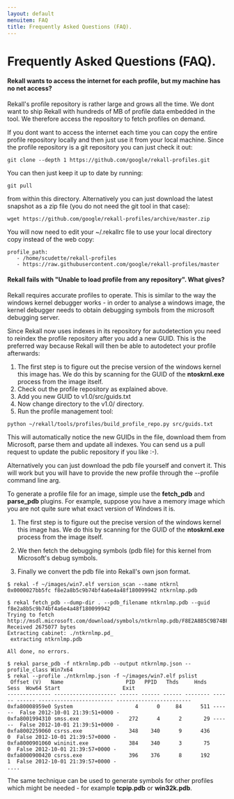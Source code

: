 ```yaml
---
layout: default
menuitem: FAQ
title: Frequently Asked Questions (FAQ).
---
```


# Frequently Asked Questions (FAQ).

<div id="repository"></div>

#### Rekall wants to access the internet for each profile, but my machine has no net access?

Rekall's profile repository is rather large and grows all the time. We dont want
to ship Rekall with hundreds of MB of profile data embedded in the tool. We
therefore access the repository to fetch profiles on demand.

If you dont want to access the internet each time you can copy the entire
profile repository locally and then just use it from your local machine. Since
the profile repository is a git repository you can just check it out:

```
git clone --depth 1 https://github.com/google/rekall-profiles.git
```

You can then just keep it up to date by running:

```
git pull
```

from within this directory. Alternatively you can just download the latest
snapshot as a zip file (you do not need the git tool in that case):
```
wget https://github.com/google/rekall-profiles/archive/master.zip
```

You will now need to edit your ~/.rekallrc file to use your local directory copy
instead of the web copy:
```
profile_path:
   - /home/scudette/rekall-profiles
   - https://raw.githubusercontent.com/google/rekall-profiles/master
```


<div id="profile"></div>

#### Rekall fails with "Unable to load profile from any repository". What gives?

Rekall requires accurate profiles to operate. This is similar to the way the
windows kernel debugger works - in order to analyse a windows image, the kernel
debugger needs to obtain debugging symbols from the microsoft debugging server.

Since Rekall now uses indexes in its repository for autodetection you need to
reindex the profile repository after you add a new GUID. This is the preferred
way because Rekall will then be able to autodetect your profile afterwards:

1. The first step is to figure out the precise version of the windows kernel
   this image has. We do this by scanning for the GUID of the **ntoskrnl.exe**
   process from the image itself.
2. Check out the profile repository as explained above.
3. Add you new GUID to v1.0/src/guids.txt
4. Now change directory to the v1.0/ directory.
5. Run the profile management tool:

```
python ~/rekall/tools/profiles/build_profile_repo.py src/guids.txt
```

This will automatically notice the new GUIDs in the file, download them from
Microsoft, parse them and update all indexes. You can send us a pull request to
update the public repository if you like :-).

Alternatively you can just download the pdb file yourself and convert it. This
will work but you will have to provide the new profile through the --profile
command line arg.

To generate a profile file for an image, simple use the **fetch_pdb** and
**parse_pdb** plugins. For example, suppose you have a memory image which you
are not quite sure what exact version of Windows it is.

1. The first step is to figure out the precise version of the windows kernel
   this image has. We do this by scanning for the GUID of the **ntoskrnl.exe**
   process from the image itself.

2. We then fetch the debugging symbols (pdb file) for this kernel from
   Microsoft's debug symbols.

3. Finally we convert the pdb file into Rekall's own json format.

```
$ rekal -f ~/images/win7.elf version_scan --name ntkrnl
0x0000027bb5fc f8e2a8b5c9b74bf4a6e4a48f180099942 ntkrnlmp.pdb

$ rekal fetch_pdb --dump-dir . --pdb_filename ntkrnlmp.pdb --guid f8e2a8b5c9b74bf4a6e4a48f180099942
Trying to fetch http://msdl.microsoft.com/download/symbols/ntkrnlmp.pdb/F8E2A8B5C9B74BF4A6E4A48F180099942/ntkrnlmp.pd_
Received 2675077 bytes
Extracting cabinet: ./ntkrnlmp.pd_
 extracting ntkrnlmp.pdb

All done, no errors.

$ rekal parse_pdb -f ntkrnlmp.pdb --output ntkrnlmp.json --profile_class Win7x64
$ rekal --profile ./ntkrnlmp.json -f ~/images/win7.elf pslist
 Offset (V)   Name                    PID   PPID   Thds     Hnds   Sess  Wow64 Start                    Exit
-------------- -------------------- ------ ------ ------ -------- ------ ------ ------------------------ ------------------------
0xfa80008959e0 System                    4      0     84      511 ------  False 2012-10-01 21:39:51+0000 -
0xfa8001994310 smss.exe                272      4      2       29 ------  False 2012-10-01 21:39:51+0000 -
0xfa8002259060 csrss.exe               348    340      9      436      0  False 2012-10-01 21:39:57+0000 -
0xfa8000901060 wininit.exe             384    340      3       75      0  False 2012-10-01 21:39:57+0000 -
0xfa8000900420 csrss.exe               396    376      8      192      1  False 2012-10-01 21:39:57+0000 -
....
```

The same technique can be used to generate symbols for other profiles which
might be needed - for example **tcpip.pdb** or **win32k.pdb**.
